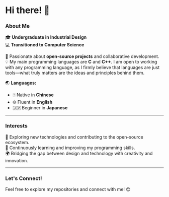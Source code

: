 # Hi there! 👋

### About Me  
🎓 **Undergraduate in Industrial Design**  
💻 **Transitioned to Computer Science**  

🔭 Passionate about **open-source projects** and collaborative development.  
💡 My main programming languages are **C** and **C++**. I am open to working with any programming language, as I firmly believe that languages are just tools—what truly matters are the ideas and principles behind them.

🌏 **Languages:**  
- 🀄 Native in **Chinese**  
- 🌐 Fluent in **English**  
- 🇯🇵 Beginner in **Japanese**  

---

### Interests  
🌟 Exploring new technologies and contributing to the open-source ecosystem.  
📖 Continuously learning and improving my programming skills.  
🌍 Bridging the gap between design and technology with creativity and innovation.  

---

### Let's Connect!  
Feel free to explore my repositories and connect with me! 😊  
